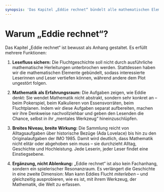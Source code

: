 ```yaml
---
synopsis: 'Das Kapitel „Eddie rechnet“ bündelt alle mathematischen Elemente im Anhang: von einfachen Alltagsaufgaben bis zu den Originalproblemen der IMO 1985. So bleibt der Lesefluss ungestört, während interessierte Leserinnen und Leser Eddies Denkweise vertiefen und spielerisch erleben können, wie Mathematik vom Überlebenswerkzeug bis zur universellen Sprache wirkt.'
---
```


# Warum „Eddie rechnet“?

Das Kapitel „Eddie rechnet“ ist bewusst als Anhang gestaltet. Es erfüllt mehrere
Funktionen:

1. **Lesefluss sichern:**
Die Fluchtgeschichte soll nicht durch ausführliche mathematische Herleitungen
unterbrochen werden. Stattdessen haben wir die mathematischen Elemente
gebündelt, sodass interessierte Leserinnen und Leser vertiefen können, während
andere dem Plot ungestört folgen.

2. **Mathematik als Erfahrungsraum:**
Die Aufgaben zeigen, wie Eddie denkt: Sie wendet Mathematik nicht abstrakt,
sondern sehr konkret an – beim Pokerspiel, beim Kalkulieren von Essensvorräten,
beim Fluchtplanen. Indem wir diese Aufgaben separat aufbereiten, machen wir ihre
Denkweise nachvollziehbar und geben den Lesenden die Chance, selbst in ihr
„mentales Werkzeug“ hineinzuschlüpfen.

3. **Breites Niveau, breite Wirkung:**
Die Sammlung reicht von Alltagsaufgaben über historische Bezüge (Ada Lovelace)
bis hin zu den Originalaufgaben der IMO 1985. Damit wird deutlich, dass
Mathematik nicht elitär oder abgehoben sein muss – sie durchzieht Alltag,
Geschichte und Hochleistung. Jede Leserin, jeder Leser findet eine
Einstiegsebene.

4. **Ergänzung, nicht Ablenkung:**
„Eddie rechnet“ ist also kein Fachanhang, sondern ein spielerischer
Resonanzraum. Es verlängert die Geschichte in eine zweite Dimension: Man kann
Eddies Flucht *miterleben* – und gleichzeitig ausprobieren, wie es ist, mit
ihrem Werkzeug, der Mathematik, die Welt zu erfassen.
